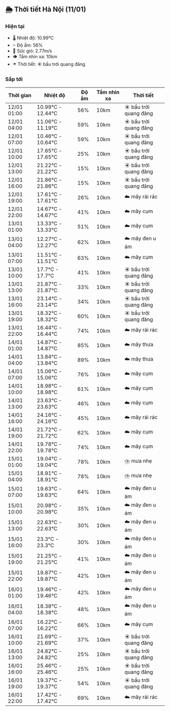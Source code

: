 ## 🌦️ Thời tiết Hà Nội (11/01)

### Hiện tại

- 🌡️ Nhiệt độ: 10.99℃
- 💦 Độ ẩm: 56%
- 💨 Sức gió: 2.77m/s
- 👁️ Tầm nhìn xa: 10km
- ☂️ Thời tiết: ☀️ bầu trời quang đãng

### Sắp tới

| Thời gian | Nhiệt độ | Độ ẩm | Tầm nhìn xa | Thời tiết |
| --- | --- | --- | --- | --- |
| 12/01 01:00 | 10.99℃ - 12.44℃ | 56% | 10km | ☀️ bầu trời quang đãng |
| 12/01 04:00 | 11.06℃ - 11.19℃ | 59% | 10km | ☀️ bầu trời quang đãng |
| 12/01 07:00 | 10.46℃ - 10.64℃ | 59% | 10km | ☀️ bầu trời quang đãng |
| 12/01 10:00 | 17.65℃ - 17.65℃ | 25% | 10km | ☀️ bầu trời quang đãng |
| 12/01 13:00 | 21.22℃ - 21.22℃ | 15% | 10km | ☀️ bầu trời quang đãng |
| 12/01 16:00 | 21.86℃ - 21.86℃ | 15% | 10km | ☀️ bầu trời quang đãng |
| 12/01 19:00 | 17.61℃ - 17.61℃ | 26% | 10km | ☁️ mây rải rác |
| 12/01 22:00 | 14.67℃ - 14.67℃ | 41% | 10km | ☁️ mây cụm |
| 13/01 01:00 | 13.33℃ - 13.33℃ | 51% | 10km | ☁️ mây cụm |
| 13/01 04:00 | 12.27℃ - 12.27℃ | 62% | 10km | ☁️ mây đen u ám |
| 13/01 07:00 | 11.51℃ - 11.51℃ | 63% | 10km | ☁️ mây cụm |
| 13/01 10:00 | 17.7℃ - 17.7℃ | 41% | 10km | ☀️ bầu trời quang đãng |
| 13/01 13:00 | 21.87℃ - 21.87℃ | 33% | 10km | ☀️ bầu trời quang đãng |
| 13/01 16:00 | 23.14℃ - 23.14℃ | 34% | 10km | ☀️ bầu trời quang đãng |
| 13/01 19:00 | 18.32℃ - 18.32℃ | 60% | 10km | ☀️ bầu trời quang đãng |
| 13/01 22:00 | 16.44℃ - 16.44℃ | 74% | 10km | ☁️ mây rải rác |
| 14/01 01:00 | 14.87℃ - 14.87℃ | 85% | 10km | ☁️ mây thưa |
| 14/01 04:00 | 13.84℃ - 13.84℃ | 89% | 10km | ☁️ mây thưa |
| 14/01 07:00 | 15.06℃ - 15.06℃ | 76% | 10km | ☁️ mây cụm |
| 14/01 10:00 | 18.98℃ - 18.98℃ | 61% | 10km | ☁️ mây cụm |
| 14/01 13:00 | 23.63℃ - 23.63℃ | 46% | 10km | ☁️ mây cụm |
| 14/01 16:00 | 24.16℃ - 24.16℃ | 45% | 10km | ☁️ mây rải rác |
| 14/01 19:00 | 21.72℃ - 21.72℃ | 62% | 10km | ☁️ mây cụm |
| 14/01 22:00 | 19.78℃ - 19.78℃ | 74% | 10km | ☁️ mây cụm |
| 15/01 01:00 | 19.04℃ - 19.04℃ | 78% | 10km | ⛈️ mưa nhẹ |
| 15/01 04:00 | 18.91℃ - 18.91℃ | 78% | 10km | ⛈️ mưa nhẹ |
| 15/01 07:00 | 19.63℃ - 19.63℃ | 64% | 10km | ☁️ mây đen u ám |
| 15/01 10:00 | 20.98℃ - 20.98℃ | 35% | 10km | ☁️ mây đen u ám |
| 15/01 13:00 | 22.63℃ - 22.63℃ | 30% | 10km | ☁️ mây đen u ám |
| 15/01 16:00 | 23.3℃ - 23.3℃ | 30% | 10km | ☁️ mây đen u ám |
| 15/01 19:00 | 21.25℃ - 21.25℃ | 41% | 10km | ☁️ mây đen u ám |
| 15/01 22:00 | 19.87℃ - 19.87℃ | 42% | 10km | ☁️ mây đen u ám |
| 16/01 01:00 | 19.46℃ - 19.46℃ | 42% | 10km | ☁️ mây đen u ám |
| 16/01 04:00 | 18.38℃ - 18.38℃ | 48% | 10km | ☁️ mây đen u ám |
| 16/01 07:00 | 16.22℃ - 16.22℃ | 66% | 10km | ☁️ mây cụm |
| 16/01 10:00 | 21.69℃ - 21.69℃ | 37% | 10km | ☀️ bầu trời quang đãng |
| 16/01 13:00 | 24.82℃ - 24.82℃ | 25% | 10km | ☀️ bầu trời quang đãng |
| 16/01 16:00 | 25.46℃ - 25.46℃ | 25% | 10km | ☀️ bầu trời quang đãng |
| 16/01 19:00 | 19.37℃ - 19.37℃ | 54% | 10km | ☀️ bầu trời quang đãng |
| 16/01 22:00 | 17.42℃ - 17.42℃ | 69% | 10km | ☁️ mây rải rác |
